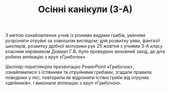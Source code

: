 ﻿---
title: Осінні канікули (3-А)
---

З метою ознайомлення учнів із різними видами грибів, умінням  розрізняти отруйні за зовнішнім виглядом; для розвитку уяви, фантазії школярів, розвитку  дрібної моторики рук  25 жовтня  з учнями 3-А класу класним керівником Довмат Г.В. було проведено виховний захід,  де діти робили аплікацію  з круп «Грибочок». 

Школярі переглянули презентацію PowerPoint «Грибочок», ознайомилися з їстівними та отруйними грибами, згадали правила поведінки у лісі, повторили як відрізнити їстівні гриби від отруних «двійників». І виконали аплікацію з круп «Грибочок».

<slideshow></slideshow>